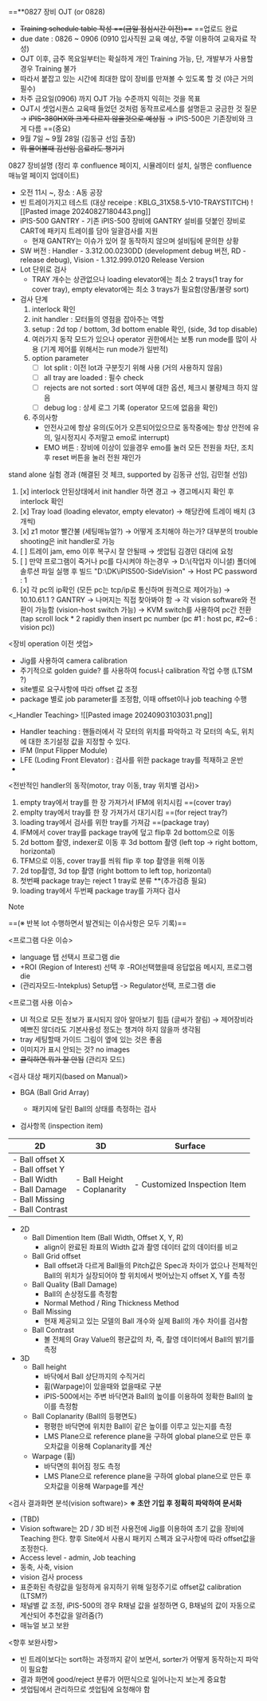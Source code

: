 ==**0827 장비 OJT (or 0828)
- ~~Training schedule table 작성 ==(금일 점심시간 이전)==~~ ==업로드 완료
- due date : 0826 ~ 0906 (0910 입사직원 교육 예상, 주말 이용하여 교육자료 작성)
- OJT 이후, 금주 목요일부터는 확실하게 개인 Training 가능, 단, 개발부가 사용할 경우 Training 불가
- 따라서 붙잡고 있는 시간에 최대한 많이 장비를 만져볼 수 있도록 할 것 (야근 거의 필수)
- 차주 금요일(0906) 까지 OJT 가능 수준까지 익히는 것을 목표
- OJT시 셋업시퀀스 교육때 들었던 것처럼 동작프로세스를 설명듣고 궁금한 것 질문
  → ~~iPIS-380HX와 크게 다르지 않을것으로 예상됨~~
  → iPIS-500은 기존장비와 크게 다름 ==(중요)
- 9월 7일 ~ 9월 28일 (김동규 선임 출장)
- ~~뭐 물어볼때 김선임 음료라도 챙기기~~

0827 장비설명 (정리 후 confluence 페이지, 시뮬레이터 설치, 실행은 confluence 매뉴얼 페이지 업데이트)
- 오전 11시 ~, 장소 : A동 공장
- 빈 트레이가지고 테스트 (대상 receipe : KBLG_31X58.5-V10-TRAYSTITCH)
  ![[Pasted image 20240827180443.png]]
- iPIS-500 GANTRY - 기존 iPIS-500 장비에 GANTRY 설비를 덧붙인 장비로 CART에 패키지 트레이를 담아 일괄검사를 지원
	- 현재 GANTRY는 이슈가 있어 잘 동작하지 않으며 설비팀에 문의한 상황
- SW 버전 : Handler - 3.312.00.0230DD (development debug 버전, RD - release debug), Vision - 1.312.999.0120 Release Version
- Lot 단위로 검사
	- TRAY 개수는 상관없으나 loading elevator에는 최소 2 trays(1 tray for cover tray), empty elevator에는 최소 3 trays가 필요함(양품/불량 sort)
- 검사 단계
	1) interlock 확인
	2) init handler : 모터들의 영점을 잡아주는 역할
	3) setup : 2d top / bottom, 3d bottom enable 확인, (side, 3d top disable)
	4) 여러가지 동작 모드가 있으나 operator 권한에서는 보통 run mode를 많이 사용 (기계 제어를 위해서는 run mode가 일반적)
	5) option parameter
		- [ ] lot split : 이전 lot과 구분짓기 위해 사용 (거의 사용하지 않음)
		- [ ] all tray are loaded : 필수 check
		- [ ] rejects are not sorted : sort 여부에 대한 옵션, 체크시 불량체크 하지 않음
		- [ ] debug log : 상세 로그 기록 (operator 모드에 없음을 확인)
	6) 주의사항
		- 안전사고에 항상 유의(도어가 오픈되어있으므로 동작중에는 항상 안전에 유의, 일시정지시 주저말고 emo로 interrupt)
		- EMO 버튼 : 장비에 이상이 있을경우 emo를 눌러 모든 전원을 차단, 조치 후 reset 버튼을 눌러 전원 재인가

stand alone 실험 경과 (해결된 것 체크, supported by 김동규 선임, 김민철 선임)
1. [x] interlock 안된상태에서 init handler 하면 경고
       → 경고메시지 확인 후 interlock 확인
2. [x] Tray load (loading elevator, empty elevator)
       → 해당칸에 트레이 배치 (3개씩)
3. [x] z1 motor 빨간불 (세팅매뉴얼?)
       → 어떻게 조치해야 하는가? 대부분의 trouble shooting은 init handler로 가능
4. [ ] 트레이 jam, emo 이후 복구시 잘 안될때
       → 셋업팀 김경민 대리에 요청
5. [ ] 만약 프로그램이 죽거나 pc를 다시켜야 하는경우
       → D:\\(작업자 이니셜) 폴더에 솔루션 파일 실행 후 빌드 "D:\\DK\\iPIS500-SideVision"
       → Host PC password : 1
7. [x] 각 pc의 ip확인 (모든 pc는 tcp/ip로 통신하며 원격으로 제어가능)
       → 10.10.61.1 ? GANTRY
       → 나머지는 직접 찾아봐야 함
       → 각 vision software와 전환이 가능함 (vision-host switch 가능)
       → KVM switch를 사용하여 pc간 전환 (tap scroll lock * 2 rapidly then insert pc number (pc #1 : host pc, #2~6 : vision pc))

<장비 operation 이전 셋업>
- Jig를 사용하여 camera calibration
- 주기적으로 golden guide? 를 사용하여 focus나 calibration 작업 수행 (LTSM ?)
- site별로 요구사항에 따라 offset 값 조정
- package 별로 job parameter를 조정함, 이때 offset이나 job teaching 수행

<_Handler Teaching>
![[Pasted image 20240903103031.png]]
- Handler teaching : 핸들러에서 각 모터의 위치를 파악하고 각 모터의 속도, 위치에 대한 초기설정 값을 지정할 수 있다.
- IFM (Input Flipper Module)
- LFE (Loding Front Elevator) : 검사를 위한 package tray를 적재하고 운반
- 

<전반적인 handler의 동작(motor, tray 이동, tray 위치별 검사)>
1. empty tray에서 tray를 한 장 가져가서 IFM에 위치시킴 ==(cover tray)
2. emplty tray에서 tray를 한 장 가져가서 대기시킴 ==(for reject tray?)
3. loading tray에서 검사를 위한 tray를 가져감 ==(package tray)
4. IFM에서 cover tray를 package tray에 덮고 flip후 2d bottom으로 이동
5. 2d bottom 촬영, indexer로 이동 후 3d bottom 촬영 (left top -> right bottom, horizontal)
6. TFM으로 이동, cover tray를 씌워 flip 후 top 촬영을 위해 이동
7. 2d top촬영, 3d top 촬영 (right bottom to left top, horizontal)
8. 첫번째 package tray는 reject 1 tray로 분류 **(추가검증 필요)
9. loading tray에서 두번째 package tray를 가져다 검사

> [!NOTE]
> ==(※ 반복 lot 수행하면서 발견되는 이슈사항은 모두 기록)==

<프로그램 다운 이슈>
- language 탭 선택시 프로그램 die
- +ROI (Region of Interest) 선택 후 -ROI선택했을때 응답없음 메시지, 프로그램 die
- (관리자모드-Intekplus) Setup탭 -> Regulator선택, 프로그램 die

<프로그램 사용 이슈>
- UI 적으로 모든 정보가 표시되지 않아 알아보기 힘듬 (글씨가 잘림)
  → 제어장비라 예쁘진 않더라도 기본사용성 정도는 챙겨야 하지 않을까 생각됨
- tray 세팅할때 가이드 그림이 옆에 있는 것은 좋음
- 이미지가 표시 안되는 것? no images
- ~~클릭하면 뭐가 잘 안됨~~ (관리자 모드)

<검사 대상 패키지(based on Manual)>
- BGA (Ball Grid Array)
	- 패키지에 달린 Ball의 상태를 측정하는 검사

- 검사항목 (inspection item)

| 2D                                                                                                       | 3D                             | Surface                      |
| -------------------------------------------------------------------------------------------------------- | ------------------------------ | ---------------------------- |
| - Ball offset X<br>- Ball offset Y<br>- Ball Width<br>- Ball Damage<br>- Ball Missing<br>- Ball Contrast | - Ball Height<br>- Coplanarity | - Customized Inspection Item |
- 2D
	- Ball Dimention Item (Ball Width, Offset X, Y, R)
		- align이 완료된 좌표의 Width 값과 촬영 데이터 값의 데이터를 비교
	- Ball Grid offset
		- Ball offset과 다르게 Ball들의 Pitch값은 Spec과 차이가 없으나 전체적인 Ball의 위치가 실장되어야 할 위치에서 벗어났는지 offset X, Y를 측정
	- Ball  Quality (Ball Damage)
		- Ball의 손상정도를 측정함
		- Normal Method / Ring Thickness Method
	- Ball Missing
		- 현재 제공되고 있는 모델의 Ball 개수와 실제 Ball의 개수 차이를 검사함
	- Ball Contrast
		- 볼 전체의 Gray Value의 평균값의 차, 즉, 촬영 데이터에서 Ball의 밝기를 측정
- 3D
	- Ball height
		- 바닥에서 Ball 상단까지의 수직거리
		- 휨(Warpage)이 있을때와 없을때로 구분
		- iPIS-500에서는 주변 바닥면과 Ball의 높이를 이용하여 정확한 Ball의 높이를 측정함
	- Ball Coplanarity (Ball의 등평면도)
		- 평평한 바닥면에 위치한 Ball이 같은 높이를 이루고 있는지를 측정
		- LMS Plane으로 reference plane을 구하여 global plane으로 만든 후 오차값을 이용해 Coplanarity를 계산
	- Warpage (휨)
		- 바닥면의 휘어짐 정도 측정
		- LMS Plane으로 reference plane을 구하여 global plane으로 만든 후 오차값을 이용해 Warpage를 계산


<검사 결과화면 분석(vision software)> **※ 초안 기입 후 정확히 파악하여 문서화**
- (TBD)
- Vision software는 2D / 3D 비전 사용전에 Jig를 이용하여 초기 값을 장비에 Teaching 한다. 향후 Site에서 사용시 패키지 스펙과 요구사항에 따라 offset값을 조정한다.
- Access level - admin, Job teaching
- 동축, 사축, vision
- vision 검사 process
- 표준화된 측량값을 일정하게 유지하기 위해 일정주기로 offset값 calibration (LTSM?)
- 채널별 값 조정, iPIS-500의 경우 R채널 값을 설정하면 G, B채널의 값이 자동으로 계산되어 추천값을 알려줌(?)
- 매뉴얼 보고 보완

<향후 보완사항>
- 빈 트레이보다는 sort하는 과정까지 같이 보면서, sorter가 어떻게 동작하는지 파악이 필요함    
- 결과 화면에 good/reject 분류가 어떤식으로 일어나는지 보는게 중요함
- 셋업팀에서 관리하므로 셋업팀에 요청해야 함